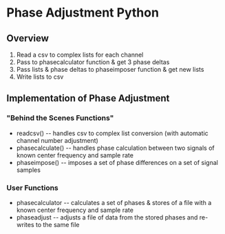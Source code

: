 # Phase Adjustment Python

## Overview

1. Read a csv to complex lists for each channel
2. Pass to phasecalculator function & get 3 phase deltas
3. Pass lists & phase deltas to phaseimposer function & get new lists
4. Write lists to csv

## Implementation of Phase Adjustment


### "Behind the Scenes Functions"
- readcsv() -- handles csv to complex list conversion (with automatic channel number adjustment)
- phasecalculate() -- handles phase calculation between two signals of known center frequency and sample rate
- phaseimpose() -- imposes a set of phase differences on a set of signal samples

### User Functions
- phasecalculator -- calculates a set of phases & stores of a file with a known center frequency and sample rate
- phaseadjust -- adjusts a file of data from the stored phases and re-writes to the same file
